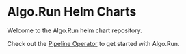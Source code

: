# Algo.Run Helm Charts

Welcome to the Algo.Run helm chart repository.

Check out the [Pipeline Operator](https://github.com/algohubhq/helm-charts/pipeline-operator) to get started with Algo.Run.